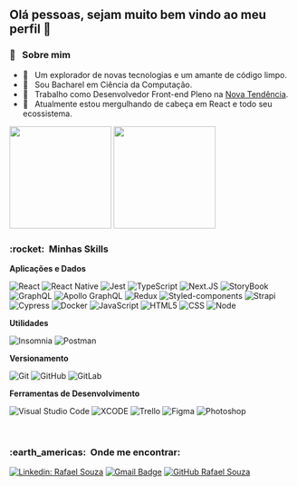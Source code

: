 ## Olá pessoas, sejam muito bem vindo ao meu perfil 👋


<h3>👨 &nbsp; Sobre mim</h3>

- 🤔 &nbsp; Um explorador de novas tecnologias e um amante de código limpo.
- 🔭 &nbsp; Sou Bacharel em Ciência da Computação.
- 💼 &nbsp; Trabalho como Desenvolvedor Front-end Pleno na <a href="https://www.ntendencia.com.br/" target="_blank" rel="noopener noreferrer">Nova Tendência</a>.
- 🌱 &nbsp; Atualmente estou mergulhando de cabeça em React e todo seu ecossistema. 

<div>
  <img height="180em" src="https://github-readme-stats.vercel.app/api?username=rafaelsouz&show_icons=true&theme=default&include_all_commits=true&count_private=true"/>
  <img height="180em" src="https://github-readme-stats.vercel.app/api/top-langs/?username=rafaelsouz&layout=compact&langs_count=7&theme=default"/>
</div>


<h3> :rocket: &nbsp;Minhas Skills </h3>

**Aplicações e Dados**

  ![React](https://img.shields.io/badge/React-20232A?style=for-the-badge&logo=react&logoColor=61DAFB)
  ![React Native](https://img.shields.io/badge/React_Native-20232A?style=for-the-badge&logo=react&logoColor=61DAFB)
  ![Jest](https://img.shields.io/badge/Jest-C21325?style=for-the-badge&logo=jest&logoColor=white)
  ![TypeScript](https://img.shields.io/badge/TypeScript-007ACC?style=for-the-badge&logo=typescript&logoColor=white)
  ![Next.JS](https://img.shields.io/badge/next.js-000000?style=for-the-badge&logo=nextdotjs&logoColor=white)
  ![StoryBook](https://img.shields.io/badge/storybook-FF4785?style=for-the-badge&logo=storybook&logoColor=white)
  ![GraphQL](https://img.shields.io/badge/GraphQl-E10098?style=for-the-badge&logo=graphql&logoColor=white)
  ![Apollo GraphQL](https://img.shields.io/badge/Apollo%20GraphQL-311C87?&style=for-the-badge&logo=Apollo%20GraphQL&logoColor=white)
  ![Redux](https://img.shields.io/badge/Redux-593D88?style=for-the-badge&logo=redux&logoColor=white)
  ![Styled-components](https://img.shields.io/badge/styled--components-DB7093?style=for-the-badge&logo=styled-components&logoColor=white)
  ![Strapi](https://img.shields.io/badge/strapi-2e7eea?style=for-the-badge&logo=strapi&logoColor=white)
  ![Cypress](https://img.shields.io/badge/Cypress-17202C?style=for-the-badge&logo=cypress&logoColor=white)
  ![Docker](https://img.shields.io/badge/Docker-2CA5E0?style=for-the-badge&logo=docker&logoColor=white)
  ![JavaScript](https://img.shields.io/badge/JavaScript-323330?style=for-the-badge&logo=javascript&logoColor=F7DF1E)
  ![HTML5](https://img.shields.io/badge/HTML5-E34F26?style=for-the-badge&logo=html5&logoColor=white)
  ![CSS](https://img.shields.io/badge/CSS3-1572B6?style=for-the-badge&logo=css3&logoColor=white)
  ![Node](https://img.shields.io/badge/Node.js-339933?style=for-the-badge&logo=nodedotjs&logoColor=white)

**Utilidades**

  ![Insomnia](https://img.shields.io/badge/Insomnia-5849be?style=for-the-badge&logo=Insomnia&logoColor=white)
  ![Postman](https://img.shields.io/badge/Postman-FF6C37?style=for-the-badge&logo=Postman&logoColor=white)

**Versionamento**

  ![Git](https://img.shields.io/badge/Git-F05032?style=for-the-badge&logo=git&logoColor=white)
  ![GitHub](https://img.shields.io/badge/GitHub-100000?style=for-the-badge&logo=github&logoColor=white)
  ![GitLab](https://img.shields.io/badge/GitLab-330F63?style=for-the-badge&logo=gitlab&logoColor=white)

**Ferramentas de Desenvolvimento**

  ![Visual Studio Code](https://img.shields.io/badge/Visual_Studio_Code-0078D4?style=for-the-badge&logo=visual%20studio%20code&logoColor=white)
  ![XCODE](https://img.shields.io/badge/Xcode-007ACC?style=for-the-badge&logo=Xcode&logoColor=white)
  ![Trello](https://img.shields.io/badge/Trello-0052CC?style=for-the-badge&logo=trello&logoColor=white)
  ![Figma](https://img.shields.io/badge/Figma-F24E1E?style=for-the-badge&logo=figma&logoColor=white)
  ![Photoshop](https://img.shields.io/badge/Adobe%20Photoshop-31A8FF?style=for-the-badge&logo=Adobe%20Photoshop&logoColor=black)

<br/>

<h3> :earth_americas: &nbsp;Onde me encontrar: </h3> 

[![Linkedin: Rafael Souza](https://img.shields.io/badge/LinkedIn-0077B5?style=for-the-badge&logo=linkedin&logoColor=white&link=https://www.linkedin.com/in/rafaelsouz/)](https://www.linkedin.com/in/rafaelsouz/)
[![Gmail Badge](https://img.shields.io/badge/Gmail-D14836?style=for-the-badge&logo=gmail&logoColor=white&link=mailto:devrafaelsouza@gmail.com)](mailto:devrafaelsouza@gmail.com)
[![GitHub Rafael Souza](https://img.shields.io/badge/GitHub-100000?style=for-the-badge&logo=github&logoColor=white)](https://github.com/rafaelsouz)


